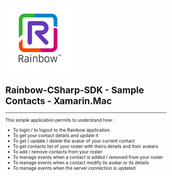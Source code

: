 ![Rainbow](../../logo_rainbow.png)

# Rainbow-CSharp-SDK - Sample Contacts - Xamarin.Mac
---

This simple application permits to understand how :
- To login / to logout to the Rainbow application
- To get your contact details and update it
- To get / update / delete the avatar of your current contact
- To get contacts list of your roster with theirs details and their avatars
- To add / remove contacts from your roster
- To manage events when a contact is added / removed from your roster
- To manage events when a contact modify its avatar or its details
- To manage events when the server connection is updated
